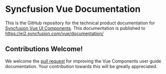 # Syncfusion Vue Documentation

This is the GitHub repository for the technical product documentation for [Syncfusion Vue UI Components](https://ej2.syncfusion.com/home/vue.html). This documentation is published to https://ej2.syncfusion.com/vue/documentation/

## Contributions Welcome!

We welcome the [pull request](https://docs.github.com/en/github/managing-files-in-a-repository/editing-files-in-another-users-repository) for improving the Vue Components user guide documentation. Your contribution towards this will be greatly appreciated.

